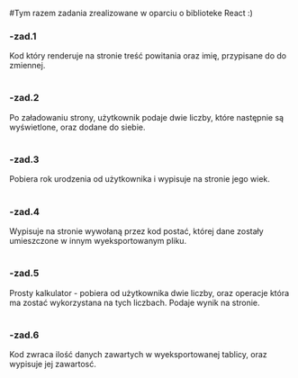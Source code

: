 #Tym razem zadania zrealizowane w oparciu o biblioteke React :)

### -zad.1
Kod który renderuje na stronie treść powitania oraz imię, przypisane do do zmiennej.

#
### -zad.2
Po załadowaniu strony, użytkownik podaje dwie liczby, które następnie są wyświetlone, oraz dodane do siebie.

#
### -zad.3
Pobiera rok urodzenia od użytkownika i wypisuje na stronie jego wiek.

#
### -zad.4
Wypisuje na stronie wywołaną przez kod postać, której dane zostały umieszczone w innym wyeksportowanym pliku.

#
### -zad.5
Prosty kalkulator - pobiera od użytkownika dwie liczby, oraz operacje która ma zostać wykorzystana na tych liczbach. 
Podaje wynik na stronie.

#
### -zad.6
Kod zwraca ilość danych zawartych w wyeksportowanej tablicy, oraz wypisuje jej zawartosć.